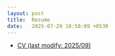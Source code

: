 ```yaml
---
layout: post
title:  Resume
date:   2025-07-29 18:58:09 +0530
---
```

<!-- * [中文简历 (最后一次修改: 2020/08)](/assets/200817中文简历.pdf) -->
* [CV (last modify: 2025/09)](/assets/zhengxu_cv_en_0923.pdf)

<!-- # Work Experience
### 2021/04 - 2025/07 \| Aspara Lab. (former City Brain Lab., DAMO Academy), Alibaba Cloud, Alibaba Group 

Senior Algorithm Engineer
Focus on Reinforcement Learning

# Internship Experiences

### 2018/01 - 2021/03

  Research Intern at DAMO Academy, Alibaba Group, China.

# Education

### 2017/09 - 2021/03 \| Zhejiang University, China

Ph.D in Computer Science and Technology

### 2015/09 - 2016/12 \| University of Surrey, UK
  
MSc. Information Systems, Computer Science

### 2011/09 – 2015/06 \| Jilin University, China
  
BSc. Communications Engineering

# Academic Service

### Conference Reviewer
**ICML**, **NeurIPS**, **ICLR**, **AAAI**, **IJCAI**

### Journal Reviewer
- **IEEE Transactions on Knowledge and Data Engineering (TKDE)**
- **IEEE Transactions on Cognitive and Developmental Systems (TCDS)**
- **IEEE Transactions on Multimedia (TMM)**
- **Electronics**
- **Sensors** -->